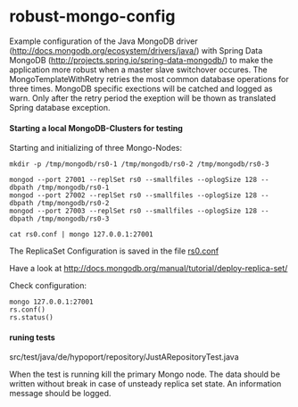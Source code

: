 robust-mongo-config
=============

Example configuration of the Java MongoDB driver (<http://docs.mongodb.org/ecosystem/drivers/java/>)
with Spring Data MongoDB (<http://projects.spring.io/spring-data-mongodb/>)
to make the application more robust when a master slave switchover occures.
The MongoTemplateWithRetry retries the most common database operations for three
times. MongoDB specific exections will be catched and logged as warn. Only after the
retry period the exeption will be thown as translated Spring database exception.

#### Starting a local MongoDB-Clusters for testing

Starting and initializing of three Mongo-Nodes:

```
mkdir -p /tmp/mongodb/rs0-1 /tmp/mongodb/rs0-2 /tmp/mongodb/rs0-3

mongod --port 27001 --replSet rs0 --smallfiles --oplogSize 128 --dbpath /tmp/mongodb/rs0-1
mongod --port 27002 --replSet rs0 --smallfiles --oplogSize 128 --dbpath /tmp/mongodb/rs0-2
mongod --port 27003 --replSet rs0 --smallfiles --oplogSize 128 --dbpath /tmp/mongodb/rs0-3

cat rs0.conf | mongo 127.0.0.1:27001
```

The ReplicaSet Configuration is saved in the file [rs0.conf](./rs0.conf)

Have a look at <http://docs.mongodb.org/manual/tutorial/deploy-replica-set/>

Check configuration:

```
mongo 127.0.0.1:27001
rs.conf()
rs.status()
```

#### runing tests

src/test/java/de/hypoport/repository/JustARepositoryTest.java

When the test is running kill the primary Mongo node. The data should be written without
break in case of unsteady replica set state.
An information message should be logged.
